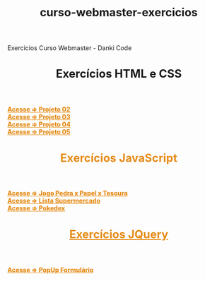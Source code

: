 # curso-webmaster-exercicios

<style>
.container-lg.px-3.my-5.markdown-body {
    background-color: black;
    color: white;
    padding: 50px 40px;
    box-shadow: 0px 0px 20px black;
    border-radius: 15px;
}
h1#curso-webmaster-exercicios, h1{
    font-size: 1.8em;
    text-align: center;
    padding-bottom: 40px;
}
a {
    font-weight: 800;
    color: #e58b16;
}
container.conteudo {
    display: flex;
    flex-direction: column;
    gap: 25px;
    margin: 33px 3%;
}

</style>



 <p>Exercicios Curso Webmaster - Danki Code</p>

# Exercícios HTML e CSS

<a href="https://wandersonhrodrigues.github.io/curso-webmaster-exercicios/html_css/Projeto_02/" target="_blank">Acesse => Projeto 02<a>
<br>
<a href="https://wandersonhrodrigues.github.io/curso-webmaster-exercicios/html_css/Projeto_03/" target="_blank">Acesse => Projeto 03<a>
<br>
<a href="https://wandersonhrodrigues.github.io/curso-webmaster-exercicios/html_css/projeto_04/index.html" target="_blank">Acesse => Projeto 04<a>
<br>
<a href="https://wandersonhrodrigues.github.io/curso-webmaster-exercicios/html_css/projeto_05/index.html" target="_blank">Acesse => Projeto 05<a>
 
# Exercícios JavaScript

<a href="https://wandersonhrodrigues.github.io/curso-webmaster-exercicios/JavaScript/pedrapapeltesoura/" target="_blank">Acesse => Jogo Pedra x Papel x Tesoura<a>
<br>
<a href="https://wandersonhrodrigues.github.io/curso-webmaster-exercicios/JavaScript/supermercado_app/" target="_blank">Acesse => Lista Supermercado<a>
<br>
<a href="https://wandersonhrodrigues.github.io/curso-webmaster-exercicios/JavaScript/pokedex" target="_blank">Acesse => Pokedex

# Exercícios JQuery

<a href="https://wandersonhrodrigues.github.io/curso-webmaster-exercicios/JQuery" target="_blank">Acesse => PopUp Formulário<a>